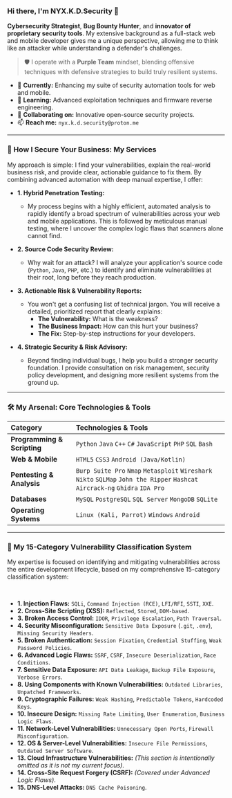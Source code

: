 ### Hi there, I'm NYX.K.D.Security 👋

**Cybersecurity Strategist**, 
**Bug Bounty Hunter**, and **innovator of proprietary security tools**. My extensive background as a full-stack web and mobile developer gives me a unique perspective, allowing me to think like an attacker while understanding a defender's challenges.

> 🛡️ I operate with a **Purple Team** mindset, blending offensive techniques with defensive strategies to build truly resilient systems.

- 🔭 **Currently:** Enhancing my suite of security automation tools for web and mobile.
- 🌱 **Learning:** Advanced exploitation techniques and firmware reverse engineering.
- 👯 **Collaborating on:** Innovative open-source security projects.
- 📫 **Reach me:** `nyx.k.d.security@proton.me`

---

### 💼 How I Secure Your Business: My Services

My approach is simple: I find your vulnerabilities, explain the real-world business risk, and provide clear, actionable guidance to fix them. By combining advanced automation with deep manual expertise, I offer:

*   **1. Hybrid Penetration Testing:**
    *   My process begins with a highly efficient, automated analysis to rapidly identify a broad spectrum of vulnerabilities across your web and mobile applications. This is followed by meticulous manual testing, where I uncover the complex logic flaws that scanners alone cannot find.

*   **2. Source Code Security Review:**
    *   Why wait for an attack? I will analyze your application's source code (`Python`, `Java`, `PHP`, etc.) to identify and eliminate vulnerabilities at their root, long before they reach production.

*   **3. Actionable Risk & Vulnerability Reports:**
    *   You won't get a confusing list of technical jargon. You will receive a detailed, prioritized report that clearly explains:
        *   **The Vulnerability:** What is the weakness?
        *   **The Business Impact:** How can this hurt your business?
        *   **The Fix:** Step-by-step instructions for your developers.

*   **4. Strategic Security & Risk Advisory:**
    *   Beyond finding individual bugs, I help you build a stronger security foundation. I provide consultation on risk management, security policy development, and designing more resilient systems from the ground up.

---

### 🛠️ My Arsenal: Core Technologies & Tools

| Category | Technologies & Tools |
| :--- | :--- |
| **Programming & Scripting**| `Python` `Java` `C++` `C#` `JavaScript` `PHP` `SQL` `Bash` |
| **Web & Mobile** | `HTML5` `CSS3` `Android (Java/Kotlin)` |
| **Pentesting & Analysis** | `Burp Suite Pro` `Nmap` `Metasploit` `Wireshark` `Nikto` `SQLMap` `John the Ripper` `Hashcat` `Aircrack-ng` `Ghidra` `IDA Pro` |
| **Databases** | `MySQL` `PostgreSQL` `SQL Server` `MongoDB` `SQLite` |
| **Operating Systems** | `Linux (Kali, Parrot)` `Windows` `Android` |

---

### 🎯 My 15-Category Vulnerability Classification System

My expertise is focused on identifying and mitigating vulnerabilities across the entire development lifecycle, based on my comprehensive 15-category classification system:

<br>

*   **1. Injection Flaws:** `SQLi`, `Command Injection (RCE)`, `LFI/RFI`, `SSTI`, `XXE`.
*   **2. Cross-Site Scripting (XSS):** `Reflected`, `Stored`, `DOM-based`.
*   **3. Broken Access Control:** `IDOR`, `Privilege Escalation`, `Path Traversal`.
*   **4. Security Misconfiguration:** `Sensitive Data Exposure` (`.git`, `.env`), `Missing Security Headers`.
*   **5. Broken Authentication:** `Session Fixation`, `Credential Stuffing`, `Weak Password Policies`.
*   **6. Advanced Logic Flaws:** `SSRF`, `CSRF`, `Insecure Deserialization`, `Race Conditions`.
*   **7. Sensitive Data Exposure:** `API Data Leakage`, `Backup File Exposure`, `Verbose Errors`.
*   **8. Using Components with Known Vulnerabilities:** `Outdated Libraries`, `Unpatched Frameworks`.
*   **9. Cryptographic Failures:** `Weak Hashing`, `Predictable Tokens`, `Hardcoded Keys`.
*   **10. Insecure Design:** `Missing Rate Limiting`, `User Enumeration`, `Business Logic Flaws`.
*   **11. Network-Level Vulnerabilities:** `Unnecessary Open Ports`, `Firewall Misconfiguration`.
*   **12. OS & Server-Level Vulnerabilities:** `Insecure File Permissions`, `Outdated Server Software`.
*   **13. Cloud Infrastructure Vulnerabilities:** *(This section is intentionally omitted as it is not my current focus)*.
*   **14. Cross-Site Request Forgery (CSRF):** *(Covered under Advanced Logic Flaws)*.
*   **15. DNS-Level Attacks:** `DNS Cache Poisoning`.
